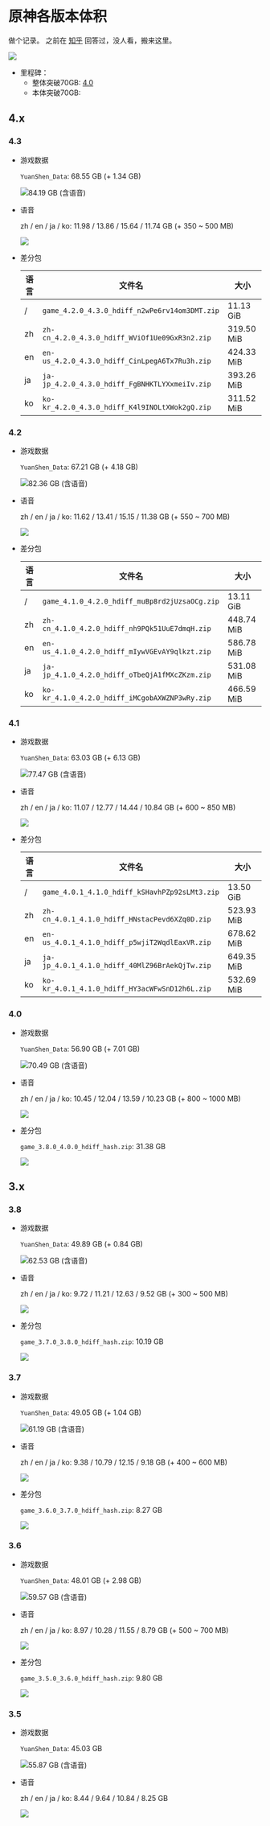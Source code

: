 # 原神各版本体积

做个记录。
之前在 [知乎](https://www.zhihu.com/question/456851240) 回答过，没人看，搬来这里。

![](img/question.jpg)

* 里程碑：
  * 整体突破70GB: [4.0](#40)
  * 本体突破70GB: 

## 4.x

### 4.3

* 游戏数据

  `YuanShen_Data`: 68.55 GB (+ 1.34 GB)

  ![84.19 GB (含语音)](img/4.3-data.jpg)

* 语音

  zh / en / ja / ko: 11.98 / 13.86 / 15.64 / 11.74 GB (+ 350 ~ 500 MB)

  ![](img/4.3-voice.jpg)

* 差分包

  | 语言 | 文件名                                            | 大小         |
  |----|------------------------------------------------|------------|
  | /  | `game_4.2.0_4.3.0_hdiff_n2wPe6rv14om3DMT.zip`  | 11.13 GiB  |
  | zh | `zh-cn_4.2.0_4.3.0_hdiff_WViOf1Ue09GxR3n2.zip` | 319.50 MiB |
  | en | `en-us_4.2.0_4.3.0_hdiff_CinLpegA6Tx7Ru3h.zip` | 424.33 MiB |
  | ja | `ja-jp_4.2.0_4.3.0_hdiff_FgBNHKTLYXxmeiIv.zip` | 393.26 MiB |
  | ko | `ko-kr_4.2.0_4.3.0_hdiff_K4l9INOLtXWok2gQ.zip` | 311.52 MiB |

### 4.2

* 游戏数据

  `YuanShen_Data`: 67.21 GB (+ 4.18 GB)

  ![82.36 GB (含语音)](img/4.2-data.jpg)

* 语音

  zh / en / ja / ko: 11.62 / 13.41 / 15.15 / 11.38 GB (+ 550 ~ 700 MB)

  ![](img/4.2-voice.jpg)

* 差分包

  | 语言 | 文件名                                            | 大小         |
  |----|------------------------------------------------|------------|
  | /  | `game_4.1.0_4.2.0_hdiff_muBp8rd2jUzsaOCg.zip`  | 13.11 GiB  |
  | zh | `zh-cn_4.1.0_4.2.0_hdiff_nh9PQk51UuE7dmqH.zip` | 448.74 MiB |
  | en | `en-us_4.1.0_4.2.0_hdiff_mIywVGEvAY9qlkzt.zip` | 586.78 MiB |
  | ja | `ja-jp_4.1.0_4.2.0_hdiff_oTbeQjA1fMXcZKzm.zip` | 531.08 MiB |
  | ko | `ko-kr_4.1.0_4.2.0_hdiff_iMCgobAXWZNP3wRy.zip` | 466.59 MiB |


### 4.1

* 游戏数据

  `YuanShen_Data`: 63.03 GB (+ 6.13 GB)

  ![77.47 GB (含语音)](img/4.1-data.jpg)

* 语音

  zh / en / ja / ko: 11.07 / 12.77 / 14.44 / 10.84 GB (+ 600 ~ 850 MB)

  ![](img/4.1-voice.jpg)

* 差分包

  | 语言 | 文件名                                            | 大小         |
  |----|------------------------------------------------|------------|
  | /  | `game_4.0.1_4.1.0_hdiff_kSHavhPZp92sLMt3.zip`  | 13.50 GiB  |
  | zh | `zh-cn_4.0.1_4.1.0_hdiff_HNstacPevd6XZq0D.zip` | 523.93 MiB |
  | en | `en-us_4.0.1_4.1.0_hdiff_p5wjiT2WqdlEaxVR.zip` | 678.62 MiB |
  | ja | `ja-jp_4.0.1_4.1.0_hdiff_40MlZ96BrAekQjTw.zip` | 649.35 MiB |
  | ko | `ko-kr_4.0.1_4.1.0_hdiff_HY3acWFwSnD12h6L.zip` | 532.69 MiB |

### 4.0

* 游戏数据

  `YuanShen_Data`: 56.90 GB (+ 7.01 GB)

  ![70.49 GB (含语音)](img/4.0-data.jpg)

* 语音

  zh / en / ja / ko: 10.45 / 12.04 / 13.59 / 10.23 GB (+ 800 ~ 1000 MB)

  ![](img/4.0-voice.jpg)

* 差分包

  `game_3.8.0_4.0.0_hdiff_hash.zip`: 31.38 GB

  ![](img/4.0-diff.jpg)

## 3.x

### 3.8

* 游戏数据

  `YuanShen_Data`: 49.89 GB (+ 0.84 GB)

  ![62.53 GB (含语音)](img/3.8-data.jpg)

* 语音

  zh / en / ja / ko: 9.72 / 11.21 / 12.63 / 9.52 GB (+ 300 ~ 500 MB)

  ![](img/3.8-voice.jpg)

* 差分包

  `game_3.7.0_3.8.0_hdiff_hash.zip`: 10.19 GB

  ![](img/3.8-diff.jpg)

### 3.7

* 游戏数据

  `YuanShen_Data`: 49.05 GB (+ 1.04 GB)

  ![61.19 GB (含语音)](img/3.7-data.jpg)

* 语音

  zh / en / ja / ko: 9.38 / 10.79 / 12.15 / 9.18 GB (+ 400 ~ 600 MB)

  ![](img/3.7-voice.jpg)

* 差分包

  `game_3.6.0_3.7.0_hdiff_hash.zip`: 8.27 GB

  ![](img/3.7-diff.jpg)

### 3.6

* 游戏数据

  `YuanShen_Data`: 48.01 GB (+ 2.98 GB)

  ![59.57 GB (含语音)](img/3.6-data.jpg)

* 语音

  zh / en / ja / ko: 8.97 / 10.28 / 11.55 / 8.79 GB (+ 500 ~ 700 MB)

  ![](img/3.6-voice.jpg)

* 差分包

  `game_3.5.0_3.6.0_hdiff_hash.zip`: 9.80 GB

  ![](img/3.6-diff.jpg)

### 3.5

* 游戏数据

  `YuanShen_Data`: 45.03 GB

  ![55.87 GB (含语音)](img/3.5-data.jpg)

* 语音

  zh / en / ja / ko: 8.44 / 9.64 / 10.84 / 8.25 GB

  ![](img/3.5-voice.jpg)
